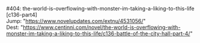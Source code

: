 #404: the-world-is-overflowing-with-monster-im-taking-a-liking-to-this-life [c136-part4] <br/>
Jump: "https://www.novelupdates.com/extnu/4531056/" <br/>
Dest: "https://www.centinni.com/novel/the-world-is-overflowing-with-monster-im-taking-a-liking-to-this-life/c136-battle-of-the-city-hall-part-4/"